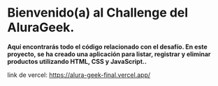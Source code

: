 # Bienvenido(a) al Challenge del AluraGeek.

**Aquí encontrarás todo el código relacionado con el desafío. 
En este proyecto, se ha creado una aplicación para listar, registrar y eliminar productos utilizando HTML, CSS y JavaScript..**

link de vercel: https://alura-geek-final.vercel.app/

